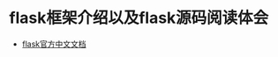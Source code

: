 # flask框架介绍以及flask源码阅读体会

<!-- vim-markdown-toc Marked -->

<!-- vim-markdown-toc -->

- [flask官方中文文档](https://dormousehole.readthedocs.io/en/latest/)
